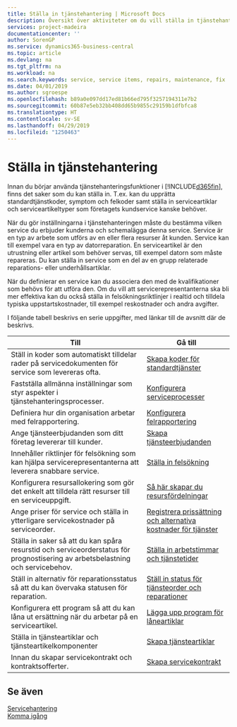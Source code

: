 ```yaml
---
title: Ställa in tjänstehantering | Microsoft Docs
description: Översikt över aktiviteter om du vill ställa in tjänstehantering som passar hur ditt företag hanterar tjänster.
services: project-madeira
documentationcenter: ''
author: SorenGP
ms.service: dynamics365-business-central
ms.topic: article
ms.devlang: na
ms.tgt_pltfrm: na
ms.workload: na
ms.search.keywords: service, service items, repairs, maintenance, fix
ms.date: 04/01/2019
ms.author: sgroespe
ms.openlocfilehash: b89a0e097dd17ed81b66ed795f3257194311e7b2
ms.sourcegitcommit: 60b87e5eb32bb408dd65b9855c29159b1dfbfca8
ms.translationtype: HT
ms.contentlocale: sv-SE
ms.lasthandoff: 04/29/2019
ms.locfileid: "1250463"
---
```

# <a name="setting-up-service-management"></a>Ställa in tjänstehantering
Innan du börjar använda tjänstehanteringsfunktioner i [!INCLUDE[d365fin](includes/d365fin_md.md)], finns det saker som du kan ställa in. T.ex. kan du upprätta standardtjänstkoder, symptom och felkoder samt ställa in serviceartiklar och serviceartikeltyper som företagets kundservice kanske behöver.  

När du gör inställningarna i tjänstehanteringen måste du bestämma vilken service du erbjuder kunderna och schemalägga denna service. Service är en typ av arbete som utförs av en eller flera resurser åt kunden. Service kan till exempel vara en typ av datorreparation. En serviceartikel är den utrustning eller artikel som behöver servas, till exempel datorn som måste repareras. Du kan ställa in service som en del av en grupp relaterade reparations- eller underhållsartiklar.  
  
När du definierar en service kan du associera den med de kvalifikationer som behövs för att utföra den. Om du vill att servicerepresentanterna ska bli mer effektiva kan du också ställa in felsökningsriktlinjer i realtid och tilldela typiska uppstartskostnader, till exempel reskostnader och andra avgifter.  

I följande tabell beskrivs en serie uppgifter, med länkar till de avsnitt där de beskrivs.  
  
| Till | Gå till |
| --- | --- |
| Ställ in koder som automatiskt tilldelar rader på servicedokumenten för service som levereras ofta. |[Skapa koder för standardtjänster](service-how-setup-service-coding.md)|
| Fastställa allmänna inställningar som styr aspekter i tjänstehanteringsprocesser.|[Konfigurera serviceprocesser](service-setup-service-processes.md)|
| Definiera hur din organisation arbetar med felrapportering. |[Konfigurera felrapportering](service-how-setup-fault-reporting.md) |
| Ange tjänsteerbjudanden som ditt företag levererar till kunder.|[Skapa tjänsteerbjudanden](service-how-setup-service-offerings.md)|
| Innehåller riktlinjer för felsökning som kan hjälpa servicerepresentanterna att leverera snabbare service. |[Ställa in felsökning](service-how-setup-troubleshooting.md) |
| Konfigurera resursallokering som gör det enkelt att tilldela rätt resurser till en serviceuppgift. |[Så här skapar du resursfördelningar](service-how-setup-resource-allocation.md) |
| Ange priser för service och ställa in ytterligare servicekostnader på serviceorder. |[Registrera prissättning och alternativa kostnader för tjänster](service-how-setup-service-costs-pricing.md)|
| Ställa in saker så att du kan spåra resurstid och serviceorderstatus för prognostisering av arbetsbelastning och servicebehov.|[Ställa in arbetstimmar och tjänstetider](service-how-setup-work-service-hours.md)|
| Ställ in alternativ för reparationsstatus så att du kan övervaka statusen för reparation. | [Ställ in status för tjänsteorder och reparationer](service-order-repair-status.md)|
| Konfigurera ett program så att du kan låna ut ersättning när du arbetar på en serviceartikel. |[Lägga upp program för låneartiklar](service-how-setup-loaner-program.md) |
| Ställa in tjänsteartiklar och tjänsteartikelkomponenter |[Skapa tjänsteartiklar](service-how-setup-service-items.md) |
| Innan du skapar servicekontrakt och kontraktsofferter. |[Skapa servicekontrakt](service-how-setup-service-contracts.md) |

## <a name="see-also"></a>Se även
[Servicehantering](service-service.md)  
[Komma igång](product-get-started.md)  
